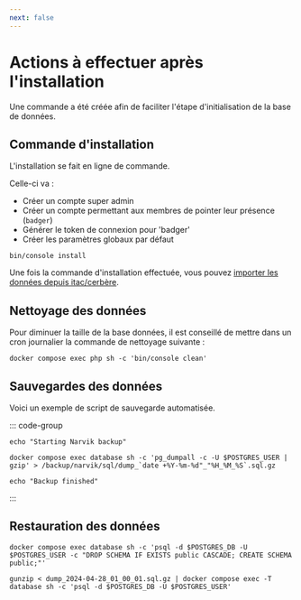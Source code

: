 ```yaml
---
next: false
---
```


# Actions à effectuer après l'installation
Une commande a été créée afin de faciliter l'étape d'initialisation de la base de données.

## Commande d'installation
L'installation se fait en ligne de commande.

Celle-ci va :
- Créer un compte super admin
- Créer un compte permettant aux membres de pointer leur présence (`badger`)
- Générer le token de connexion pour 'badger'
- Créer les paramètres globaux par défaut

```shell
bin/console install
```

Une fois la commande d'installation effectuée, vous pouvez [importer les données depuis itac/cerbère](/frontend/docs/import/fftir-itac).

## Nettoyage des données
Pour diminuer la taille de la base données, il est conseillé de mettre dans un cron journalier la commande de nettoyage suivante :

```shell
docker compose exec php sh -c 'bin/console clean'
```

## Sauvegardes des données
Voici un exemple de script de sauvegarde automatisée.


::: code-group
```shell  [backup.sh]
echo "Starting Narvik backup"

docker compose exec database sh -c 'pg_dumpall -c -U $POSTGRES_USER | gzip' > /backup/narvik/sql/dump_`date +%Y-%m-%d"_"%H_%M_%S`.sql.gz

echo "Backup finished"
```
:::

## Restauration des données
```shell
docker compose exec database sh -c 'psql -d $POSTGRES_DB -U $POSTGRES_USER -c "DROP SCHEMA IF EXISTS public CASCADE; CREATE SCHEMA public;"'

gunzip < dump_2024-04-28_01_00_01.sql.gz | docker compose exec -T database sh -c 'psql -d $POSTGRES_DB -U $POSTGRES_USER'
```
